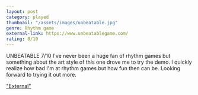 ```yaml
---
layout: post
category: played
thumbnail: "/assets/images/unbeatable.jpg"
genre: Rhythm game
external-link: https://www.unbeatablegame.com/
rating: 8/10
---
```

UNBEATABLE
7/10
I've never been a huge fan of rhythm games but something about the art style of this one drove me to try the demo. I quickly realize how bad I'm at rhythm games but how fun then can be. Looking forward to trying it out more.

["External"](https://www.unbeatablegame.com/)